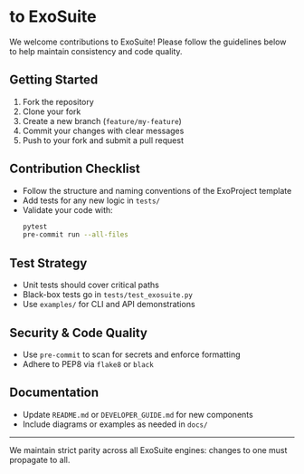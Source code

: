 # to ExoSuite

We welcome contributions to ExoSuite! Please follow the guidelines below to help maintain consistency and code quality.

## Getting Started

1. Fork the repository
2. Clone your fork
3. Create a new branch (`feature/my-feature`)
4. Commit your changes with clear messages
5. Push to your fork and submit a pull request

## Contribution Checklist

- Follow the structure and naming conventions of the ExoProject template
- Add tests for any new logic in `tests/`
- Validate your code with:
  ```bash
  pytest
  pre-commit run --all-files
  ```

## Test Strategy

- Unit tests should cover critical paths
- Black-box tests go in `tests/test_exosuite.py`
- Use `examples/` for CLI and API demonstrations

## Security & Code Quality

- Use `pre-commit` to scan for secrets and enforce formatting
- Adhere to PEP8 via `flake8` or `black`

## Documentation

- Update `README.md` or `DEVELOPER_GUIDE.md` for new components
- Include diagrams or examples as needed in `docs/`

---

We maintain strict parity across all ExoSuite engines: changes to one must propagate to all.